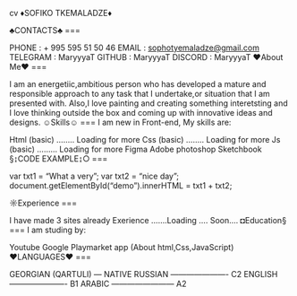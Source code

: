 cv
♦SOFIKO TKEMALADZE♦

♣CONTACTS♣ ===

PHONE : + 995 595 51 50 46
EMAIL : sophotyemaladze@gmail.com
TELEGRAM : MaryyyaT
GITHUB : MaryyyaT
DISCORD : MaryyyaT
♥About Me♥ ===

I am an energetiic,ambitious person who has developed a mature and responsible approach to any task that I undertake,or situation that I am presented with. Also,I love painting and creating something interetsting and I love thinking outside the box and coming up with innovative ideas and designs.
☺Skills☺ === I am new in Front-end, My skills are:

Html (basic) …….. Loading for more
Css (basic) …….. Loading for more
Js (basic) ……… Loading for more
Figma
Adobe photoshop
Sketchbook
§↨CODE EXAMPLE↨○ ===

var txt1 = “What a very”; var txt2 = “nice day”; document.getElementById(“demo”).innerHTML = txt1 + txt2;

☼Experience ===

I have made 3 sites already
Exerience …….Loading …. Soon….
◘Education§ === I am studing by:

Youtube
Google
Playmarket app (About html,Css,JavaScript)
♥LANGUAGES♥ ===

GEORGIAN (QARTULI) — NATIVE
RUSSIAN ———————- C2
ENGLISH ———————- B1
ARABIC ———————— A2